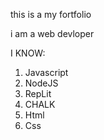 this is a my fortfolio 

i am a web devloper 

I KNOW:

1. Javascript
1. NodeJS
1. RepLit
1. CHALK
1. Html
1. Css